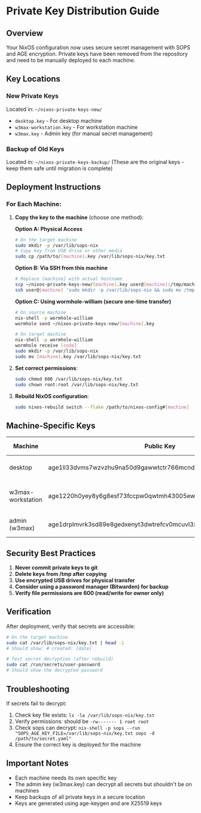 # Private Key Distribution Guide

## Overview

Your NixOS configuration now uses secure secret management with SOPS and AGE
encryption. Private keys have been removed from the repository and need to be
manually deployed to each machine.

## Key Locations

### New Private Keys

Located in: `~/nixos-private-keys-new/`

- `desktop.key` - For desktop machine
- `w3max-workstation.key` - For workstation machine
- `w3max.key` - Admin key (for manual secret management)

### Backup of Old Keys

Located in: `~/nixos-private-keys-backup/` (These are the original keys - keep
them safe until migration is complete)

## Deployment Instructions

### For Each Machine:

1. **Copy the key to the machine** (choose one method):

   **Option A: Physical Access**
   ```bash
   # On the target machine
   sudo mkdir -p /var/lib/sops-nix
   # Copy key from USB drive or other media
   sudo cp /path/to/[machine].key /var/lib/sops-nix/key.txt
   ```

   **Option B: Via SSH from this machine**
   ```bash
   # Replace [machine] with actual hostname
   scp ~/nixos-private-keys-new/[machine].key user@[machine]:/tmp/machine.key
   ssh user@[machine] 'sudo mkdir -p /var/lib/sops-nix && sudo mv /tmp/machine.key /var/lib/sops-nix/key.txt'
   ```

   **Option C: Using wormhole-william (secure one-time transfer)**
   ```bash
   # On source machine
   nix-shell -p wormhole-william
   wormhole send ~/nixos-private-keys-new/[machine].key

   # On target machine
   nix-shell -p wormhole-william
   wormhole receive [code]
   sudo mkdir -p /var/lib/sops-nix
   sudo mv [machine].key /var/lib/sops-nix/key.txt
   ```

2. **Set correct permissions**:
   ```bash
   sudo chmod 600 /var/lib/sops-nix/key.txt
   sudo chown root:root /var/lib/sops-nix/key.txt
   ```

3. **Rebuild NixOS configuration**:
   ```bash
   sudo nixos-rebuild switch --flake /path/to/nixos-config#[machine]
   ```

## Machine-Specific Keys

| Machine           | Public Key                                                     | Private Key Location                           |
| ----------------- | -------------------------------------------------------------- | ---------------------------------------------- |
| desktop           | age1ll33dvms7wzvzhu9na50d9gawwtctr766mcndmdh3kxy8qqvmvxqeqjqw5 | ~/nixos-private-keys-new/desktop.key           |
| w3max-workstation | age1220h0yey8y6g8esf73fccpw0qwtmh43005ewl5dkjwf3ct2y25xsnwm3x2 | ~/nixos-private-keys-new/w3max-workstation.key |
| admin (w3max)     | age1drplmvrk3sd89e8gedxenyt3dwtrefcv0mcuvl3xy0qv3ugrzcfqna6xzf | ~/nixos-private-keys-new/w3max.key             |

## Security Best Practices

1. **Never commit private keys to git**
2. **Delete keys from /tmp after copying**
3. **Use encrypted USB drives for physical transfer**
4. **Consider using a password manager (Bitwarden) for backup**
5. **Verify file permissions are 600 (read/write for owner only)**

## Verification

After deployment, verify that secrets are accessible:

```bash
# On the target machine
sudo cat /var/lib/sops-nix/key.txt | head -1
# Should show: # created: [date]

# Test secret decryption (after rebuild)
sudo cat /run/secrets/user-password
# Should show the decrypted password
```

## Troubleshooting

If secrets fail to decrypt:

1. Check key file exists: `ls -la /var/lib/sops-nix/key.txt`
2. Verify permissions: should be `-rw------- 1 root root`
3. Check sops can decrypt:
   `nix-shell -p sops --run "SOPS_AGE_KEY_FILE=/var/lib/sops-nix/key.txt sops -d /path/to/secret.yaml"`
4. Ensure the correct key is deployed for the machine

## Important Notes

- Each machine needs its own specific key
- The admin key (w3max.key) can decrypt all secrets but shouldn't be on machines
- Keep backups of all private keys in a secure location
- Keys are generated using age-keygen and are X25519 keys
